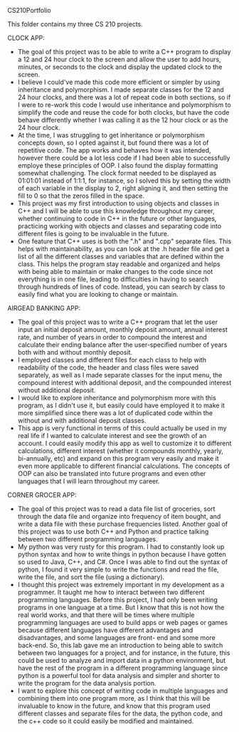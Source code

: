 CS210Portfolio

This folder contains my three CS 210 projects.

CLOCK APP: 
- The goal of this project was to be able to write a C++ program to display a 12 and 24 hour clock to the screen and allow the user to add hours, minutes,
  or seconds to the clock and display the updated clock to the screen.
- I believe I could've made this code more efficient or simpler by using inheritance and polymorphism. I made separate classes for the 12 and 24 hour clocks, and there
  was a lot of repeat code in both sections, so if I were to re-work this code I would use inheritance and polymorphism to simplify the code and reuse the code for both
  clocks, but have the code behave differently whether I was calling it as the 12 hour clock or as the 24 hour clock.
- At the time, I was struggling to get inheritance or polymorphism concepts down, so I opted against it, but found there was a lot of repetitive code. The app works
  and behaves how it was intended, however there could be a lot less code if I had been able to successfully employe these principles of OOP. I also found the display
  formatting somewhat challenging. The clock format needed to be displayed as 01:01:01 instead of 1:1:1, for instance, so I solved this by setting the width of each
  variable in the display to 2, right aligning it, and then setting the fill to 0 so that the zeros filled in the space.
- This project was my first introduction to using objects and classes in C++ and I will be able to use this knowledge throughout my career, whether continuing to code
  in C++ in the future or other languages, practicing working with objects and classes and separating code into different files is going to be invaluable in the future.
- One feature that C++ uses is both the ".h" and ".cpp" separate files. This helps with maintainability, as you can look at the .h header file and get a list of all the
  different classes and variables that are defined within the class. This helps the program stay readable and organized and helps with being able to maintain or make 
  changes to the code since not everything is in one file, leading to difficulties in having to search through hundreds of lines of code. Instead, you can search by class
  to easily find what you are looking to change or maintain.
  
AIRGEAD BANKING APP:
- The goal of this project was to write a C++ program that let the user input an initial deposit amount, monthly deposit amount, annual interest rate, and number of years
  in order to compound the interest and calculate their ending balance after the user-specified number of years both with and without monthly deposit. 
- I employed classes and different files for each class to help with readability of the code, the header and class files were saved separately, as well as I made separate
  classes for the input menu, the compound interest with additional deposit, and the compounded interest without additional deposit.
- I would like to explore inheritance and polymorphism more with this program, as I didn't use it, but easily could have employed it to make it more simplified since there
  was a lot of duplicated code within the without and with additional deposit classes. 
- This app is very functional in terms of this could actually be used in my real life if I wanted to calculate interest and see the growth of an account. I could easily modify
  this app as well to customize it to different calculations, different interest (whether it compounds monthly, yearly, bi-annually, etc) and expand on this program very
  easily and make it even more applicable to different financial calculations. The concepts of OOP can also be translated into future programs and even other languages
  that I will learn throughout my career.

CORNER GROCER APP:
- The goal of this project was to read a data file list of groceries, sort through the data file and organize into frequency of item bought, and write a data file with these
  purchase frequencies listed. Another goal of this project was to use both C++ and Python and practice talking between two different programming languages.
- My python was very rusty for this program. I had to constantly look up python syntax and how to write things in python because I have gotten so used to Java, C++, and C#.
  Once I was able to find out the syntax of python, I found it very simple to write the functions and read the file, write the file, and sort the file (using a dictionary). 
- I thought this project was extremely important in my development as a programmer. It taught me how to interact between two different programming languages. Before this 
  project, I had only been writing programs in one language at a time. But I know that this is not how the real world works, and that there will be times where multiple
  programming languages are used to build apps or web pages or games because different languages have different advantages and disadvantages, and some languages are front-
  end and some more back-end. So, this lab gave me an introduction to being able to switch between two languages for a project, and for instance, in the future, this could
  be used to analyze and import data in a python environment, but have the rest of the program in a different programming language since python is a powerful tool for data
  analysis and simpler and shorter to write the program for the data analysis portion.
- I want to explore this concept of writing code in multiple languages and combining them into one program more, as I think that this will be invaluable to know in the
  future, and know that this program used different classes and separate files for the data, the python code, and the c++ code so it could easily be modified and maintained.
  
 
